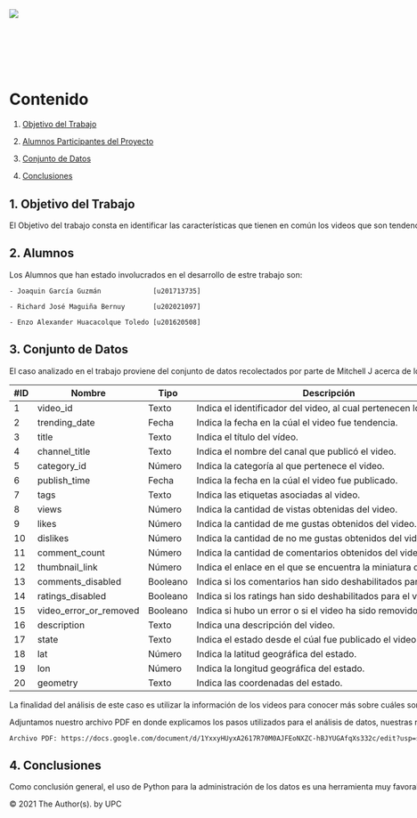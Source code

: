 <div style="width: 1000%; clear: both;">
<div style="float: left; width: 50%;">
<img src="https://trabajando.pe/wp-content/uploads/2021/06/UPC.png", align="left">
</div>
<div style="float: right; width: 50%;">
<p style="margin: 0; padding-top: 22px; text-align:right;">Creación de Conocimiento a partir de los datos en Python</p>
<p style="margin: 0; text-align:right;">Curso:<b> Administración de Datos</b></p>
<p style="margin: 0; text-align:right;">Profesora: <b>Patricia Reyes Silva</b></p>
</div>
<div style="width:100%;">&nbsp;</div>
<center><h1>TA1</h1></center>

# Contenido

1. [Objetivo del Trabajo](#data1)

2. [Alumnos Participantes del Proyecto](#data2)

3. [Conjunto de Datos](#data3)
    
4. [Conclusiones](#data4)
  


## 1. Objetivo del Trabajo <a name="data1"></a>
    
El Objetivo del trabajo consta en identificar las características que tienen en común los videos que son tendencia en la plataforma “Youtube” a través de un análisis de datos. Esto permitirá responder a diversas incógnitas e identificar la posibilidad de predicción de "Vistas", "Me Gusta" y "No Me Gusta".

## 2. Alumnos <a name="data2"></a>
    
   Los Alumnos que han estado involucrados en el desarrollo de estre trabajo son:
    
    - Joaquin García Guzmán             [u201713735]
    
    - Richard José Maguiña Bernuy       [u202021097]
    
    - Enzo Alexander Huacacolque Toledo [u201620508]
    

## 3. Conjunto de Datos <a name="data3"></a>

El caso analizado en el trabajo proviene del conjunto de datos recolectados por parte de Mitchell J acerca de los videos más populares de la plataforma de Youtube.  Los videos que se han seleccionado para este caso son del país de Alemania, desde el 2017 hasta el 2018. Este conjunto de datos se encuentra publicado en la plataforma “Kaggle” con el nombre del dataset como “Trending YouTube Video Statistics” la cual esta conformado por 20 variables.
    
<table>
<thead><tr><th scope=col>#ID</th><th scope=col>Nombre</th><th scope=col>Tipo</th><th scope=col>Descripción</th></tr></thead>
<tbody>
	<tr><td>1                                                  </td><td>video_id                                                  </td><td>Texto                                                 </td><td>Indica el identificador del video, al cual pertenecen los datos.                           </td></tr>
	<tr><td>2                                                  </td><td>trending_date                                                 </td><td>Fecha                                                 </td><td>Indica la fecha en la cúal el video fue tendencia.</td></tr>
	<tr><td>3                                                  </td><td>title                                                  </td><td>Texto                                                  </td>                             <td>Indica el título del vídeo.                                               </td></tr>
	<tr><td>4                                                  </td><td>channel_title                                                 </td><td>Texto                                                 </td><td>Indica el nombre del canal que publicó el video.       </td></tr>
	<tr><td>5                                                  </td><td>category_id                                                </td><td>Número                                                 </td><td>Indica la categoría al que pertenece el video.                         </td></tr>
	<tr><td>6                                                  </td><td>publish_time                                                 </td><td>Fecha                                                 </td><td>Indica la fecha en la cúal el video fue publicado.                                   </td></tr>
    <tr><td>7                                                  </td><td>tags                                                 </td><td>Texto                                                 </td><td>Indica las etiquetas asociadas al video.                                   </td></tr>
    <tr><td>8                                                  </td><td>views                                                 </td><td>Número                                                 </td><td>Indica la cantidad de vistas obtenidas del video.                                   </td></tr>
    <tr><td>9                                                  </td><td>likes                                                </td><td>Número                                                </td><td>Indica la cantidad de me gustas obtenidos del video.                                   </td></tr>
    <tr><td>10                                                  </td><td>dislikes                                                 </td><td>Número                                                </td><td>Indica la cantidad de no me gustas obtenidos del video.                                   </td></tr>
    <tr><td>11                                                  </td><td>comment_count                                                 </td><td>Número                                                 </td><td>Indica la cantidad de comentarios obtenidos del video.                                   </td></tr>
    <tr><td>12                                                  </td><td>thumbnail_link                                                </td><td>Número                                                 </td><td>Indica el enlace en el que se encuentra la miniatura del video.                                   </td></tr>
    <tr><td>13                                                  </td><td>comments_disabled                                                </td><td>Booleano                                                </td><td>Indica si los comentarios han sido deshabilitados para el video.                                   </td></tr>
    <tr><td>14                                                  </td><td>ratings_disabled                                                </td><td>Booleano                                                </td><td>Indica si los ratings han sido deshabilitados para el video.                                   </td></tr>
    <tr><td>15                                                  </td><td>video_error_or_removed                                                </td><td>Booleano                                                 </td><td>Indica si hubo un error o si el video ha sido removido.                                  </td></tr>
    <tr><td>16                                                  </td><td>description                                                 </td><td>Texto                                                </td><td>Indica una descripción del video.                                  </td></tr>
    <tr><td>17                                                  </td><td>state                                                 </td><td>Texto                                                 </td><td>Indica el estado desde el cúal fue publicado el video.                                   </td></tr>
    <tr><td>18                                                  </td><td>lat                                                 </td><td>Número                                                </td><td>Indica la latitud geográfica del estado.                                   </td></tr>
    <tr><td>19                                                  </td><td>lon                                                </td><td>Número                                                 </td><td>Indica la longitud geográfica del estado.                                  </td></tr>
    <tr><td>20                                                  </td><td>geometry                                                </td><td>Texto                                                </td><td>Indica las coordenadas del estado.                                  </td></tr>
</tbody>
</table>

La finalidad del análisis de este caso es utilizar la información de los videos para conocer más sobre cuáles son los de mayor tendencia y así identificar qué características son las que están presentes mayormente en estos tipos de videos. Y, mediante el uso de estos datos brindados, hemos podido desarrollar un análisis exploratorio de datos para responder las incógnitas dadas.   
	
Adjuntamos nuestro archivo PDF en donde explicamos los pasos utilizados para el análisis de datos, nuestras respuestas ante las preguntas hechas y nuestras conclusiones preliminares del proyecto:
	
    Archivo PDF: https://docs.google.com/document/d/1YxxyHUyxA2617R70M0AJFEoNXZC-hBJYUGAfqXs332c/edit?usp=sharing (Convertir a PDF)
    

## 4. Conclusiones <a name="data4"></a>
    
Como conclusión general, el uso de Python para la administración de los datos es una herramienta muy favorable ya que te da muchas opciones para la gestión de grandes cantidades de datos. Asimismo, su manejo, procesamiento y análisis gráfico nos han podido ayudar en el desarrollo y demostración de nuestras conclusiones a las incógnitas del trabajo.
  
© 2021 The Author(s). by UPC
